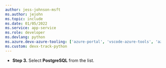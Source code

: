 ```yaml
---
author: jess-johnson-msft
ms.author: jejohn
ms.topic: include
ms.date: 01/05/2022
ms.service: app-service
ms.role: developer
ms.devlang: python
ms.azure.devx-azure-tooling: ['azure-portal', 'vscode-azure-tools', 'azure-cli']
ms.custom: devx-track-python
---
```


* **Step 3.** Select **PostgreSQL** from the list.
